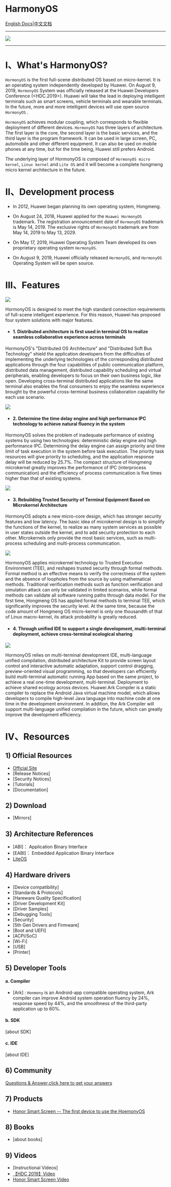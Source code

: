 # HarmonyOS

[English Docs](README.md)|[中文文档](doc/README-zh.md)

----

![](img/logo.png)

----

# Ⅰ、What's HarmonyOS?

`HormonyOS` is the first full-scene distributed OS based on micro-kernel. It is an operating system independently developed by Huawei. On August 9, 2019, `HormonyOS` System was officially released at the Huawei Developers Conference (<HDC.2019>). Huawei will take the lead in deploying intelligent terminals such as smart screens, vehicle terminals and wearable terminals. In the future, more and more intelligent devices will use open source `HormonyOS` .

`HormonyOS` achieves modular coupling, which corresponds to flexible deployment of different devices. `HormonyOS` has three layers of architecture. The first layer is the core, the second layer is the basic services, and the third layer is the program framework. It can be used in large screen, PC, automobile and other different equipment. It can also be used on mobile phones at any time, but for the time being, Huawei still prefers Android.

The underlying layer of HormonyOS is composed of  `HormonyOS micro kernel`, `Linux kernel` and `Lite OS` and it will become a complete hongmeng micro kernel architecture in the future.

# Ⅱ、Development process

- In 2012, Huawei began planning its own operating system, Hongmeng.

- On August 24, 2018, Huawei applied for the `Huawei HormonyOS` trademark. The registration announcement date of `HormonyOS` trademark is May 14, 2019. The exclusive rights of `HormonyOS` trademark are from May 14, 2019 to May 13, 2029.

- On May 17, 2019, Huawei Operating System Team developed its own proprietary operating system `HormonyOS`.

- On August 9, 2019, Huawei officially released `HormonyOS`, and `HormonyOS` Operating System will be open source.

# Ⅲ、Features

![](img/harmony/features.png)

HormonyOS is designed to meet the high standard connection requirements of full-scene intelligent experience. For this reason, Huawei has proposed four system solutions with major features.

* #### 1. Distributed architecture is first used in terminal OS to realize seamless collaborative experience across terminals

HormonyOS's "Distributed OS Architecture" and "Distributed Soft Bus Technology" shield the application developers from the difficulties of implementing the underlying technologies of the corresponding distributed applications through the four capabilities of public communication platform, distributed data management, distributed capability scheduling and virtual peripherals, enabling developers to focus on their own business logic, like open. Developing cross-terminal distributed applications like the same terminal also enables the final consumers to enjoy the seamless experience brought by the powerful cross-terminal business collaboration capability for each use scenario.

![](img/harmony/harmonyos1.jpg)

* #### 2. Determine the time delay engine and high performance IPC technology to achieve natural fluency in the system

HormonyOS solves the problem of inadequate performance of existing systems by using two technologies: deterministic delay engine and high performance IPC. Determining the delay engine can assign priority and time limit of task execution in the system before task execution. The priority task resources will give priority to scheduling, and the application response delay will be reduced by 25.7%. The compact structure of Hongmeng microkernel greatly improves the performance of IPC (interprocess communication) and the efficiency of process communication is five times higher than that of existing systems.

![](img/harmony/harmonyos2.jpg)

* #### 3. Rebuilding Trusted Security of Terminal Equipment Based on Microkernel Architecture

HormonyOS adopts a new micro-core design, which has stronger security features and low latency. The basic idea of microkernel design is to simplify the functions of the kernel, to realize as many system services as possible in user states outside the kernel, and to add security protection to each other. Microkernels only provide the most basic services, such as multi-process scheduling and multi-process communication.

![](img/harmony/harmonyos3.jpg)

HormonyOS applies microkernel technology to Trusted Execution Environment (TEE), and reshapes trusted security through formal methods. Formal method is an effective means to verify the correctness of the system and the absence of loopholes from the source by using mathematical methods. Traditional verification methods such as function verification and simulation attack can only be validated in limited scenarios, while formal methods can validate all software running paths through data model. For the first time, Hongmeng OS has applied formal methods to terminal TEE, which significantly improves the security level. At the same time, because the code amount of Hongmeng OS micro-kernel is only one thousandth of that of Linux macro-kernel, its attack probability is greatly reduced.

* #### 4. Through unified IDE to support a single development, multi-terminal deployment, achieve cross-terminal ecological sharing

![](img/harmony/harmonyos4.jpg)

HormonyOS relies on multi-terminal development IDE, multi-language unified compilation, distributed architecture Kit to provide screen layout control and interactive automatic adaptation, support control dragging, preview-oriented visual programming, so that developers can efficiently build multi-terminal automatic running App based on the same project, to achieve a real one-time development, multi-terminal. Deployment to achieve shared ecology across devices. Huawei Ark Compiler is a static compiler to replace the Android Java virtual machine model, which allows developers to compile high-level Java language into machine code at one time in the development environment. In addition, the Ark Compiler will support multi-language unified compilation in the future, which can greatly improve the development efficiency.


# Ⅳ、Resources


## 1) Official Resources

- [Official Site](https://developer.huawei.com)
- [Release Notices]
- [Security Notices]
- [Tutorials]
- [Documentation]


## 2) Download

- [Mirrors]

## 3) Architecture References

- [ABI]： Application Binary Interface
- [EABI]： Embedded Application Binary Interface
- [LiteOS](src/LiteOS/README.md)


## 4) Hardware drivers

- [Device compatibility]
- [Standards & Protocols]
- [Hareware Quality Specification]
- [Driver Development Kit]
- [Driver Samples]
- [Debugging Tools]
- [Security]
- [5th Gen Drivers and Firmware]
- [Boot and UEFI]
- [ACPI/SoC]
- [Wi-Fi]
- [USB]
- [Printer]


## 5) Developer Tools

#### a. Compiler

- [Ark] : `Honmony` is an Android-app compatible operating system, Ark compiler can improve Android system operation fluency by 24%, response speed by 44%, and the smoothness of the third-party application up to 60%.

#### b. SDK

[about SDK]

#### c. IDE

[about IDE]

## 6) Community

[Questions & Answer,click here to get your answers](community/questions.md)

## 7) Products

- [Honor Smart Screen -- The first device to use the HoemonyOS](products/honor_smart_screen.md)

## 8) Books

* [about books]

## 9) Videos

* [Instructional Videos]
* [【HDC 2019】Video](https://www.bilibili.com/video/av62922095/)
* [Honor Smart Screen Video](https://www.bilibili.com/video/av63069901)
